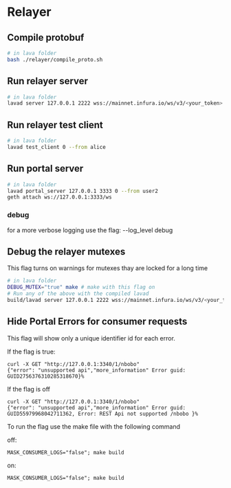 # Relayer

## Compile protobuf

```bash
# in lava folder
bash ./relayer/compile_proto.sh
```

## Run relayer server

```bash
# in lava folder
lavad server 127.0.0.1 2222 wss://mainnet.infura.io/ws/v3/<your_token> 0 --from bob
```

## Run relayer test client

```bash
# in lava folder
lavad test_client 0 --from alice
```

## Run portal server

```bash
# in lava folder
lavad portal_server 127.0.0.1 3333 0 --from user2
geth attach ws://127.0.0.1:3333/ws
```
### debug
for a more verbose logging use the flag: --log_level debug
## Debug the relayer mutexes

This flag turns on warnings for mutexes thay are locked for a long time
```bash
# in lava folder
DEBUG_MUTEX="true" make # make with this flag on
# Run any of the above with the compiled lavad
build/lavad server 127.0.0.1 2222 wss://mainnet.infura.io/ws/v3/<your_token> 0 --from bob
```

## Hide Portal Errors for consumer requests

This flag will show only a unique identifier id for each error. 

If the flag is true:
``` 
curl -X GET "http://127.0.0.1:3340/1/nbobo"
{"error": "unsupported api","more_information" Error guid: GUID2756376310285318670}% 
```

If the flag is off
```
curl -X GET "http://127.0.0.1:3340/1/nbobo"
{"error": "unsupported api","more_information" Error guid: GUID55979968042711362, Error: REST Api not supported /nbobo }%
```

To run the flag use the make file with the following command

off:
```
MASK_CONSUMER_LOGS="false"; make build
```
on:
```
MASK_CONSUMER_LOGS="false"; make build
```